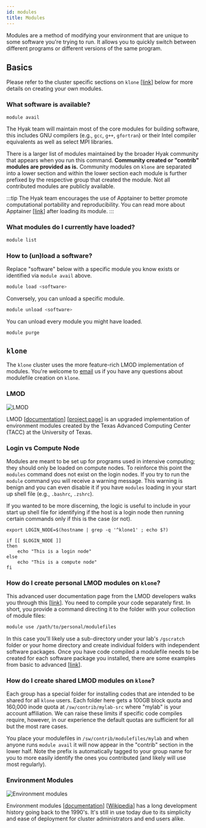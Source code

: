 ```yaml
---
id: modules
title: Modules
---
```


Modules are a method of modifying your environment that are unique to some software you're trying to run. It allows you to quickly switch between different programs or different versions of the same program.

## Basics

Please refer to the cluster specific sections on `klone` [[link](#klone)] below for more details on creating your own modules.

### What software is available?

```bash
module avail
```

The Hyak team will maintain most of the core modules for building software, this includes GNU compilers (e.g., `gcc`, `g++`, `gfortran`) or their Intel compiler equivalents as well as select MPI libraries.

There is a larger list of modules maintained by the broader Hyak community that appears when you run this command. **Community created or "contrib" modules are provided as is.** Community modules on `klone` are separated into a lower section and within the lower section each module is further prefixed by the respective group that created the module. Not all contributed modules are publicly available.

:::tip
The Hyak team encourages the use of Apptainer to better promote computational portability and reproducibility. You can read more about Apptainer [[link](containers.md)] after loading its module.
:::

### What modules do I currently have loaded?

```bash
module list
```

### How to (un)load a software?

Replace "software" below with a specific module you know exists or identified via `module avail` above.

```bash
module load <software>
```

Conversely, you can unload a specific module.

```bash
module unload <software>
```

You can unload every module you might have loaded.

```bash
module purge
```

## `klone`

The `klone` cluster uses the more feature-rich LMOD implementation of modules. You're welcome to <a href="mailto:help@uw.edu?subject=klone module help">email</a> us if you have any questions about modulefile creation on `klone`.

### LMOD

![LMOD](../../static/img/docs/tools-modules-lmod.png)

LMOD [[documentation](https://lmod.readthedocs.io/en/latest/)] [[project page](https://www.tacc.utexas.edu/research-development/tacc-projects/lmod)] is an upgraded implementation of environment modules created by the Texas Advanced Computing Center (TACC) at the University of Texas.

### Login vs Compute Node

Modules are meant to be set up for programs used in intensive computing; they should only be loaded on compute nodes. To reinforce this point the `modules` command does not exist on the login nodes. If you try to run the `module` command you will receive a warning message. This warning is benign and you can even disable it if you have `modules` loading in your start up shell file (e.g., `.bashrc`, `.zshrc`).

If you wanted to be more discerning, the logic is useful to include in your start up shell file for identifying if the host is a login node then running certain commands only if this is the case (or not).

```
export LOGIN_NODE=$(hostname | grep -q '^klone1' ; echo $?)

if [[ $LOGIN_NODE ]]
then
	echo "This is a login node"
else
	echo "This is a compute node"
fi
```

### How do I create personal LMOD modules on `klone`?

This advanced user documentation page from the LMOD developers walks you through this [[link](https://lmod.readthedocs.io/en/latest/020_advanced.html)]. You need to compile your code separately first. In short, you provide a command directing it to the folder with your collection of module files:

```bash
module use /path/to/personal/modulefiles
```

In this case you'll likely use a sub-directory under your lab's `/gscratch` folder or your home directory and create individual folders with independent software packages. Once you have code compiled a modulefile needs to be created for each software package you installed, there are some examples from basic to advanced [[link](https://lmod.readthedocs.io/en/latest/100_modulefile_examples.html)]. 

### How do I create shared LMOD modules on `klone`?

Each group has a special folder for installing codes that are intended to be shared for all `klone` users. Each folder here gets a 100GB block quota and 160,000 inode quota at `/sw/contrib/mylab-src` where "mylab" is your account affiliation. We can raise these limits if specific code compiles require, however, in our experience the default quotas are sufficient for all but the most rare cases.

You place your modulefiles in `/sw/contrib/modulefiles/mylab` and when anyone runs `module avail` it will now appear in the "contrib" section in the lower half. Note the prefix is automatically tagged to your group name for you to more easily identify the ones you contributed (and likely will use most regularly).


### Environment Modules

![Environment modules](../../static/img/docs/tools-modules-environment.png)

Environment modules [[documentation](https://modules.readthedocs.io/en/latest/)] [[Wikipedia](https://en.wikipedia.org/wiki/Environment_Modules_(software))] has a long development history going back to the 1990's. It's still in use today due to its simplicity and ease of deployment for cluster administrators and end users alike.

